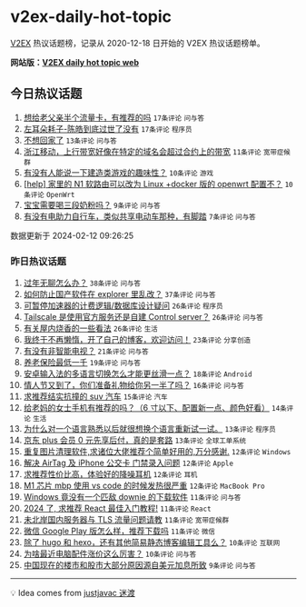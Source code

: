 # v2ex-daily-hot-topic

[V2EX](https://www.v2ex.com/) 热议话题榜，记录从 2020-12-18 日开始的 V2EX 热议话题榜单。

**网站版：[V2EX daily hot topic web](https://boojack.github.io/v2ex-daily-hot-topic-web/)**

## 今日热议话题

<!-- TODAY BEGIN -->

1. [想给老父亲半个流量卡，有推荐的吗](https://www.v2ex.com/t/1015388) `17条评论` `问与答`
1. [左耳朵耗子-陈皓到底过世了没有](https://www.v2ex.com/t/1015407) `17条评论` `程序员`
1. [不想回家了](https://www.v2ex.com/t/1015395) `13条评论` `问与答`
1. [浙江移动，上行带宽好像在特定的域名会超过合约上的带宽](https://www.v2ex.com/t/1015386) `11条评论` `宽带症候群`
1. [有没有人能说一下建造类游戏的趣味性？](https://www.v2ex.com/t/1015401) `10条评论` `游戏`
1. [[help] 家里的 N1 软路由可以改为 Linux +docker 版的 openwrt 配置不？](https://www.v2ex.com/t/1015389) `10条评论` `OpenWrt`
1. [宝宝需要喝三段奶粉吗？](https://www.v2ex.com/t/1015387) `9条评论` `问与答`
1. [有没有电助力自行车，类似共享电动车那种，有脚踏](https://www.v2ex.com/t/1015400) `7条评论` `问与答`

数据更新于 2024-02-12 09:26:25

<!-- TODAY END -->

### 昨日热议话题

<!-- YESTERDAY BEGIN -->

1. [过年无聊怎么办？](https://www.v2ex.com/t/1015308) `38条评论` `问与答`
1. [如何防止国产软件在 explorer 里乱改？](https://www.v2ex.com/t/1015320) `37条评论` `问与答`
1. [可暂停加速器的计费逻辑/数据库设计疑问](https://www.v2ex.com/t/1015307) `26条评论` `程序员`
1. [Tailscale 是使用官方服务还是自建 Control server？](https://www.v2ex.com/t/1015317) `26条评论` `问与答`
1. [有关屋内烧香的一些看法](https://www.v2ex.com/t/1015319) `26条评论` `生活`
1. [我终于不再懒惰，开了自己的博客，欢迎访问！](https://www.v2ex.com/t/1015298) `23条评论` `分享创造`
1. [有没有非智能电视？](https://www.v2ex.com/t/1015354) `21条评论` `问与答`
1. [养老保险最低一千](https://www.v2ex.com/t/1015333) `19条评论` `问与答`
1. [安卓输入法的多语言切换怎么才能更丝滑一点？](https://www.v2ex.com/t/1015349) `18条评论` `Android`
1. [情人节又到了，你们准备礼物给你另一半了吗？](https://www.v2ex.com/t/1015309) `16条评论` `问与答`
1. [求推荐结实抗撞的 suv 汽车](https://www.v2ex.com/t/1015318) `15条评论` `汽车`
1. [给老妈的女士手机有推荐的吗？（6 寸以下、配置新一点、颜色好看）](https://www.v2ex.com/t/1015324) `14条评论` `生活`
1. [为什么对一个语言熟悉以后就很想换个语言重新试一试。](https://www.v2ex.com/t/1015368) `13条评论` `程序员`
1. [京东 plus 会员 0 元先享后付，真的是套路](https://www.v2ex.com/t/1015341) `13条评论` `全球工单系统`
1. [重复图片清理软件,求诸位大佬推荐个简单好用的,万分感谢.](https://www.v2ex.com/t/1015347) `12条评论` `Windows`
1. [解决 AirTag 及 iPhone 公交卡 门禁录入问题](https://www.v2ex.com/t/1015346) `12条评论` `Apple`
1. [求推荐性价比高，体验好的降噪耳机](https://www.v2ex.com/t/1015338) `12条评论` `耳机`
1. [M1 芯片 mbp 使用 vs code 的时候发热很严重](https://www.v2ex.com/t/1015314) `12条评论` `MacBook Pro`
1. [Windows 竟没有一个匹敌 downie 的下载软件](https://www.v2ex.com/t/1015380) `11条评论` `问与答`
1. [2024 了, 求推荐 React 最佳入门教程!](https://www.v2ex.com/t/1015369) `11条评论` `React`
1. [未北岸国内服务器与 TLS 流量问题请教](https://www.v2ex.com/t/1015342) `11条评论` `宽带症候群`
1. [微信 Google Play 版怎么样，推荐下载吗](https://www.v2ex.com/t/1015330) `11条评论` `微信`
1. [除了 hugo 和 hexo，还有其他简易静态博客编辑工具么？](https://www.v2ex.com/t/1015337) `10条评论` `互联网`
1. [为啥最近电脑配件涨价这么厉害？](https://www.v2ex.com/t/1015331) `10条评论` `问与答`
1. [中国现在的楼市和股市大部分原因源自美元加息所致](https://www.v2ex.com/t/1015379) `9条评论` `问与答`

<!-- YESTERDAY END -->

---

💡 Idea comes from [justjavac 迷渡](https://github.com/justjavac/)
